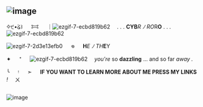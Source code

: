 ## ![image](https://media.discordapp.net/attachments/1202801961099862026/1326801157796134933/image_2025-01-08_233345629_optimized_2.png?ex=6780bf5e&is=677f6dde&hm=71b4b83cdbacf297c974ab191bd53bd4d8cf21cea3a414896ad613acb0413b84&=&format=webp&quality=lossless&width=1051&height=421)





✧੯•́໒꒱ 　 𐂯 　 ｜![ezgif-7-ecbd819b62](https://file.garden/Zj8MKPoh-G9Y8EJE/pixels/blue/IMG_6206.gif)　 . . . **CYB***R* *ﾉ* *RO*R**O** . . .  ![ezgif-7-ecbd819b62](https://file.garden/Zj8MKPoh-G9Y8EJE/pixels/blue/IMG_6207.gif)
 
![ezgif-7-2d3e13efb0](https://files.catbox.moe/khpg1p.gif)
 　 𖦹 　 **H***E* *ﾉ* *TH***E**Y 

✦ 　 ⁺ 　 ![ezgif-7-ecbd819b62](https://github.com/anxiokko/anxiokko/assets/161395515/6d25726c-b24f-465b-9698-3529b94287e8)
  　*you're* so **dazzling** ... and so far *away .*

╰ 　 ᵎ 　 ➣ 　 **IF YOU WANT TO LEARN MORE ABOUT ME PRESS MY LINKS** *!*　 ㄨ


##
![image](https://media.discordapp.net/attachments/1202801961099862026/1326799858945753099/Untitled174_20250108232852.png?ex=6780be29&is=677f6ca9&hm=67a8298e48c272625cd4db41ae676883f3d7e9a115bfefed9f93265252f68ace&=&format=webp&quality=lossless&width=1202&height=482)

















